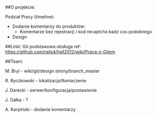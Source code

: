 ##O projekcie:

Podział Pracy (timeline):
- Dodanie komentarzy do produktów: 
   - Komentarze bez rejestracji / kod recaptcha badz cos podobnego
- Design

##Linki: 
Git podstawowa obsługa ref: https://github.com/rails4/hall2012/wiki/Praca-z-Gitem

##Team:

M. Bryl - wiki/git/design strony/branch_master

R. Byczkowski - lokalizacja/tłumaczenie

J. Darecki - serwer/konfiguracja/postawienie

J. Gałka - ?

A. Karpiński - dodanie komentarzy